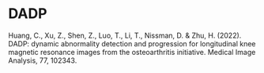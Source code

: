 # DADP
Huang, C., Xu, Z., Shen, Z., Luo, T., Li, T., Nissman, D. & Zhu, H. (2022). DADP: dynamic abnormality detection and progression for longitudinal knee magnetic resonance images from the osteoarthritis initiative. Medical Image Analysis, 77, 102343.
